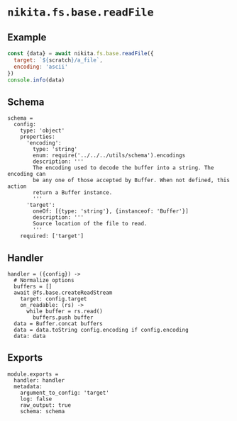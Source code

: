 
# `nikita.fs.base.readFile`

## Example

```js
const {data} = await nikita.fs.base.readFile({
  target: `${scratch}/a_file`,
  encoding: 'ascii'
})
console.info(data)
```

## Schema

    schema =
      config:
        type: 'object'
        properties:
          'encoding':
            type: 'string'
            enum: require('../../../utils/schema').encodings
            description: '''
            The encoding used to decode the buffer into a string. The encoding can
            be any one of those accepted by Buffer. When not defined, this action
            return a Buffer instance.
            '''
          'target':
            oneOf: [{type: 'string'}, {instanceof: 'Buffer'}]
            description: '''
            Source location of the file to read.
            '''
        required: ['target']

## Handler

    handler = ({config}) ->
      # Normalize options
      buffers = []
      await @fs.base.createReadStream
        target: config.target
        on_readable: (rs) ->
          while buffer = rs.read()
            buffers.push buffer
      data = Buffer.concat buffers
      data = data.toString config.encoding if config.encoding
      data: data

## Exports

    module.exports =
      handler: handler
      metadata:
        argument_to_config: 'target'
        log: false
        raw_output: true
        schema: schema
